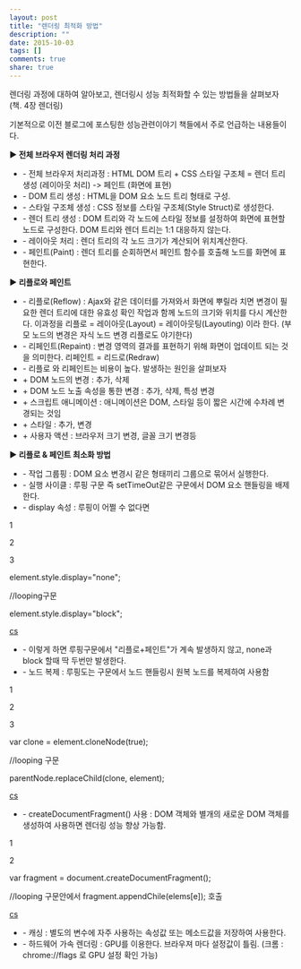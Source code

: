```yaml
---
layout: post
title: "렌더링 최적화 방법"
description: ""
date: 2015-10-03
tags: []
comments: true
share: true
---
```


렌더링 과정에 대하여 알아보고, 렌더링시 성능 최적화할 수 있는 방법들을 살펴보자 (책. 4장 렌더링)

기본적으로 이전 블로그에 포스팅한 성능관련이야기 책들에서 주로 언급하는 내용들이다.

  

  

**▶ 전체 브라우저 렌더링 처리 과정**

  

  * \- 전체 브라우저 처리과정 : HTML DOM 트리 + CSS 스타일 구조체 = 렌더 트리 생성 (레이아웃 처리) -> 페인트 (화면에 표현)
  * \- DOM 트리 생성 : HTML을 DOM 요소 노드 트리 형태로 구성.
  * \- 스타일 구조체 생성 : CSS 정보를 스타일 구조체(Style Struct)로 생성한다. 
  * \- 렌더 트리 생성 : DOM 트리와 각 노드에 스타일 정보를 설정하여 화면에 표현할 노드로 구성한다. DOM 트리와 렌더 트리는 1:1 대응하지 않는다.
  * \- 레이아웃 처리 : 렌더 트리의 각 노드 크기가 계산되어 위치계산한다.
  * \- 페인트(Paint) : 렌더 트리를 순회하면서 페인트 함수를 호출해 노드를 화면에 표현한다.

  

  

**▶ 리플로와 페인트**

  

  * \- 리플로(Reflow) : Ajax와 같은 데이터를 가져와서 화면에 뿌릴라 치면 변경이 필요한 렌더 트리에 대한 유효성 확인 작업과 함께 노드의 크기와 위치를 다시 계산한다. 이과정을 리플로 = 레이아웃(Layout) = 레이아웃팅(Layouting) 이라 한다. (부모 노드의 변경은 자식 노드 변경 리플로도 야기한다)
  * \- 리페인트(Repaint) : 변경 영역의 결과를 표현하기 위해 화면이 업데이트 되는 것을 의미한다. 리페인트 = 리드로(Redraw) 
  * \- 리플로 와 리페인트는 비용이 높다. 발생하는 원인을 살펴보자 
  * \+ DOM 노드의 변경 : 추가, 삭제
  * \+ DOM 노드 노출 속성을 통한 변경 : 추가, 삭제, 특성 변경
  * \+ 스크립트 애니메이션 : 애니메이션은 DOM, 스타일 등이 짧은 시간에 수차례 변경되는 것임
  * \+ 스타일 : 추가, 변경
  * \+ 사용자 액션 : 브라우저 크기 변경, 글꼴 크기 변경등 

  

  

**▶ 리플로 & 페인트 최소화 방법**

  

  * \- 작업 그룹핑 : DOM 요소 변경시 같은 형태끼리 그룹으로 묶어서 실행한다. 
  * \- 실행 사이클 : 루핑 구문 즉 setTimeOut같은 구문에서 DOM 요소 핸들링을 배제한다.
  * \- display 속성 : 루핑이 어쩔 수 없다면 

  

1

2

3

element.style.display="none";

//looping구문

element.style.display="block";

[cs](http://colorscripter.com/info#e)

  

  * \- 이렇게 하면 루핑구문에서 "리플로+페인트"가 계속 발생하지 않고, none과 block 할때 딱 두번만 발생한다.
  * \- 노드 복제 : 루핑도는 구문에서 노드 핸들링시 원복 노드를 복제하여 사용함 

  

1

2

3

var clone = element.cloneNode(true);

//looping 구문

parentNode.replaceChild(clone, element);

[cs](http://colorscripter.com/info#e)

  

  * \- createDocumentFragment() 사용 : DOM 객체와 별개의 새로운 DOM 객체를 생성하여 사용하면 렌더링 성능 향상 가능함.

  

1

2

var fragment = document.createDocumentFragment();

//looping 구문안에서 fragment.appendChile(elems[e]); 호출

[cs](http://colorscripter.com/info#e)

  

  * \- 캐싱 : 별도의 변수에 자주 사용하는 속성값 또는 메소드값을 저장하여 사용한다. 
  * \- 하드웨어 가속 렌더링 : GPU를 이용한다. 브라우져 마다 설정값이 틀림. (크롬 : chrome://flags 로 GPU 설정 확인 가능)

  

